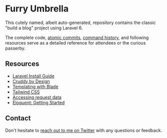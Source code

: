 # Furry Umbrella

This cutely named, albeit auto-generated, repository contains the classic "build a blog" project using Laravel 6.

The complete code, [atomic commits](/commits/master), [command history](command.log), and following resources serve as a detailed reference for attendees or the curious passerby.

## Resources
- [Laravel Install Guide](https://laravel.com/docs/6.x/installation)
- [Cruddy by Design](https://www.youtube.com/watch?v=MF0jFKvS4SI)
- [Templating with Blade](https://laravel.com/docs/6.x/blade)
- [Tailwind CSS](https://tailwindcss.com/)
- [Accessing request data](https://laravel.com/docs/6.x/requests)
- [Eloquent: Getting Started](https://laravel.com/docs/6.x/eloquent)

## Contact
Don't hesitate to [reach out to me on Twitter](https://twitter.com/gonedark) with any questions or feedback. 
